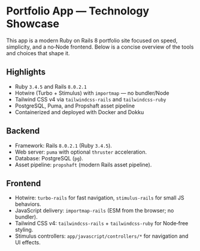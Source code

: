 # Portfolio App — Technology Showcase

This app is a modern Ruby on Rails 8 portfolio site focused on speed, simplicity, and a no‑Node frontend. Below is a concise overview of the tools and choices that shape it.

## Highlights

- Ruby `3.4.5` and Rails `8.0.2.1`
- Hotwire (Turbo + Stimulus) with `importmap` — no bundler/Node
- Tailwind CSS v4 via `tailwindcss-rails` and `tailwindcss-ruby`
- PostgreSQL, Puma, and Propshaft asset pipeline
- Containerized and deployed with Docker and Dokku

## Backend

- Framework: Rails `8.0.2.1` (Ruby `3.4.5`).
- Web server: `puma` with optional `thruster` acceleration.
- Database: PostgreSQL (`pg`).
- Asset pipeline: `propshaft` (modern Rails asset pipeline).

## Frontend

- Hotwire: `turbo-rails` for fast navigation, `stimulus-rails` for small JS behaviors.
- JavaScript delivery: `importmap-rails` (ESM from the browser; no bundler).
- Tailwind CSS v4: `tailwindcss-rails` + `tailwindcss-ruby` for Node‑free styling.
- Stimulus controllers: `app/javascript/controllers/*` for navigation and UI effects.
